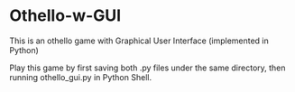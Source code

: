 # Othello-w-GUI
This is an othello game with Graphical User Interface (implemented in Python)

Play this game by first saving both .py files under the same directory, then running othello_gui.py in Python Shell.

